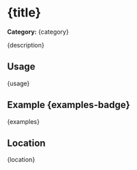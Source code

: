 # {title}

**Category:** {category}  

{description}

## Usage

{usage}

## Example {examples-badge}

{examples}

## Location

{location}
